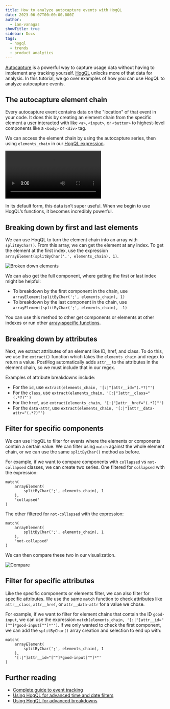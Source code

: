 ```yaml
---
title: How to analyze autocapture events with HogQL
date: 2023-06-07T00:00:00.000Z
author:
  - ian-vanagas
showTitle: true
sidebar: Docs
tags:
  - hogql
  - trends
  - product analytics
---
```

 

[Autocapture](/docs/data/autocapture) is a powerful way to capture usage data without having to implement any tracking yourself. [HogQL](/docs/product-analytics/hogql) unlocks more of that data for analysis. In this tutorial, we go over examples of how you can use HogQL to analyze autocapture events.

## The autocapture element chain

Every autocapture event contains data on the "location" of that event in your code. It does this by creating an element chain from the specific element a user interacted with like `<a>`, `<input>`, or `<button>` to highest-level components like a `<body>` or `<div>` tag.

We can access the element chain by using the autocapture series, then using `elements_chain`  in our [HogQL expression](/docs/hogql/expressions).

![Element chain](https://res.cloudinary.com/dmukukwp6/video/upload/v1710055416/posthog.com/contents/images/tutorials/hogql-autocapture/element-chain.mp4)

In its default form, this data isn’t super useful. When we begin to use HogQL’s functions, it becomes incredibly powerful.

## Breaking down by first and last elements

We can use HogQL to turn the element chain into an array with `splitByChar()`. From this array, we can get the element at any index. To get the element at the first index, use the expression `arrayElement(splitByChar('.', elements_chain), 1)`.

![Broken down elements](https://res.cloudinary.com/dmukukwp6/image/upload/v1710055416/posthog.com/contents/images/tutorials/hogql-autocapture/elements.png)

We can also get the full component, where getting the first or last index might be helpful:

- To breakdown by the first component in the chain, use `arrayElement(splitByChar(';', elements_chain), 1)`
- To breakdown by the last component in the chain, use `arrayElement(splitByChar(';', elements_chain), -1)`

You can use this method to other get components or elements at other indexes or run other [array-specific functions](/tutorials/array-filter-breakdown).

## Breaking down by attributes

Next, we extract attributes of an element like ID, href, and class. To do this, we use the `extract()` function which takes the `elements_chain` and regex to return a value. PostHog automatically adds `attr__` to the attributes in the element chain, so we must include that in our regex. 

Examples of attribute breakdowns include:

- For the `id`, use `extract(elements_chain, '[:|"]attr__id="(.*?)"')`
- For the  `class`, use `extract(elements_chain, '[:|"]attr__class="(.*?)"')`
- For the `href`, use `extract(elements_chain, '[:|"]attr__href="(.*?)"')`
- For the `data-attr`, use `extract(elements_chain, '[:|"]attr__data-attr="(.*?)"')`

## Filter for specific components

We can use HogQL to filter for events where the elements or components contain a certain value. We can filter using `match` against the whole element chain, or we can use the same `splitByChar()`  method as before. 

For example, if we want to compare components with `collapsed` vs `not-collapsed` classes, we can create two series. One filtered for `collapsed` with the expression:

```
match(
	arrayElement(
		splitByChar(';', elements_chain), 1
	),
	'collapsed'
)
```

The other filtered for `not-collapsed` with the expression:

```
match(
	arrayElement(
		splitByChar(';', elements_chain), 1
	),
	'not-collapsed'
)
```

We can then compare these two in our visualization.

![Compare](https://res.cloudinary.com/dmukukwp6/image/upload/v1710055416/posthog.com/contents/images/tutorials/hogql-autocapture/compare.png)

## Filter for specific attributes

Like the specific components or elements filter, we can also filter for specific attributes. We use the same `match` function to check attributes like `attr__class`, `attr__href`, or `attr__data-attr` for a value we chose.

For example, if we want to filter for element chains that contain the ID `good-input`, we can use the expression `match(elements_chain, '[:|"]attr__id="[^"]*good-input[^"]*"')`. If we only wanted to check the first component, we can add the `splitByChar()` array creation and selection to end up with:

```
match(
	arrayElement(
		splitByChar(';', elements_chain), 1
	),
	'[:|"]attr__id="[^"]*good-input[^"]*"'
)
```

## Further reading

- [Complete guide to event tracking](/tutorials/event-tracking-guide)
- [Using HogQL for advanced time and date filters](/tutorials/hogql-date-time-filters)
- [Using HogQL for advanced breakdowns](/tutorials/hogql-breakdowns)
